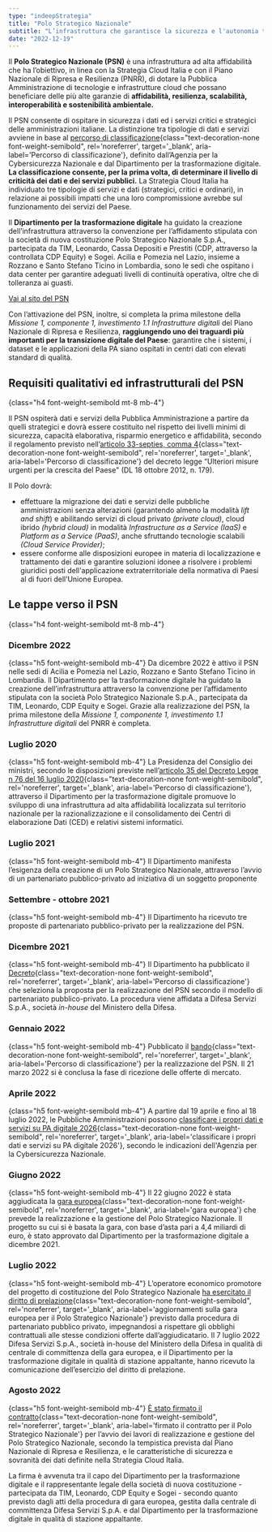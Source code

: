 ```yaml
---
type: "indeepStrategia"
title: "Polo Strategico Nazionale"
subtitle: "L’infrastruttura che garantisce la sicurezza e l'autonomia tecnologica sugli asset strategici per il Paese"
date: "2022-12-19"
---
```


Il **Polo Strategico Nazionale (PSN)** è una infrastruttura ad alta affidabilità che ha l’obiettivo, in linea con la Strategia Cloud Italia e con il Piano Nazionale di Ripresa e Resilienza (PNRR), di dotare la Pubblica Amministrazione di tecnologie e infrastrutture cloud che possano beneficiare delle più alte garanzie di **affidabilità, resilienza, scalabilità, interoperabilità e sostenibilità ambientale.**

Il PSN consente di ospitare in sicurezza i dati ed i servizi critici e strategici delle amministrazioni italiane. La distinzione tra tipologie di dati e servizi avviene in base al [percorso di classificazione](https://innovazione.gov.it/notizie/articoli/cloud-italia-pubblicata-la-metodologia-di-classificazione-di-dati-e-servizi/){class="text-decoration-none font-weight-semibold", rel='noreferrer', target='_blank', aria-label='Percorso di classificazione'}, definito dall’Agenzia per la Cybersicurezza Nazionale e dal Dipartimento per la trasformazione digitale. **La classificazione consente, per la prima volta, di determinare il livello di criticità dei dati e dei servizi pubblici.** La Strategia Cloud Italia ha individuato tre tipologie di servizi e dati (strategici, critici e ordinari), in relazione ai possibili impatti che una loro compromissione avrebbe sul funzionamento dei servizi del Paese.

<div className="d-flex justify-content-center">
        <StaticImage
          src="../images/polo-strategico-nazionale_1.png"
          alt={altImg}
          placeholder="blurred"
          height={400}
          width={800}
          formats={['AUTO', 'AVIF', 'WEBP']}
        />
      </div>

Il **Dipartimento per la trasformazione digitale** ha guidato la creazione dell’infrastruttura attraverso la convenzione per l’affidamento stipulata con la società di nuova costituzione Polo Strategico Nazionale S.p.A., partecipata da TIM, Leonardo, Cassa Depositi e Prestiti (CDP, attraverso la controllata CDP Equity) e Sogei. Acilia e Pomezia nel Lazio, insieme a Rozzano e Santo Stefano Ticino in Lombardia, sono le sedi che ospitano i data center per garantire adeguati livelli di continuità operativa, oltre che di tolleranza ai guasti.

<div class="col-12 text-center mt-3 mb-5">
<a href="https://www.polostrategiconazionale.it" class="btn btn-primary" target="_blank">Vai al sito del PSN</a>
</div>

Con l’attivazione del PSN, inoltre, si completa la prima milestone della *Missione 1, componente 1, investimento 1.1 Infrastrutture digitali* del Piano Nazionale di Ripresa e Resilienza, **raggiungendo uno dei traguardi più importanti per la transizione digitale del Paese**: garantire che i sistemi, i dataset e le applicazioni della PA siano ospitati in centri dati con elevati standard di qualità.

## Requisiti qualitativi ed infrastrutturali del PSN
{class="h4 font-weight-semibold mt-8 mb-4"}

Il PSN ospiterà dati e servizi della Pubblica Amministrazione a partire da quelli strategici e dovrà essere costituito nel rispetto dei livelli minimi di sicurezza, capacità elaborativa, risparmio energetico e affidabilità, secondo il regolamento previsto nell’[articolo 33-septies, comma 4](https://www.normattiva.it/uri-res/N2Ls?urn:nir:stato:decreto.legge:2012-10-18;179!vig=){class="text-decoration-none font-weight-semibold", rel='noreferrer', target='_blank', aria-label='Percorso di classificazione'} del decreto legge “Ulteriori misure urgenti per la crescita del Paese" (DL 18 ottobre 2012, n. 179).

Il Polo dovrà:
* effettuare la migrazione dei dati e servizi delle pubbliche amministrazioni senza alterazioni (garantendo almeno la modalità _lift and shift_) e abilitando servizi di cloud privato _(private cloud)_, cloud ibrido _(hybrid cloud)_ in modalità _Infrastructure as a Service (IaaS)_ e _Platform as a Service (PaaS)_, anche sfruttando tecnologie scalabili _(Cloud Service Provider)_;
* essere conforme alle disposizioni europee in materia di localizzazione e trattamento dei dati e garantire soluzioni idonee a risolvere i problemi giuridici posti dell'applicazione extraterritoriale della normativa di Paesi al di fuori dell’Unione Europea.

## Le tappe verso il PSN
{class="h4 font-weight-semibold mt-8 mb-4"}

### Dicembre 2022
{class="h5 font-weight-semibold mb-4"}
Da dicembre 2022 è attivo il PSN nelle sedi di Acilia e Pomezia nel Lazio, Rozzano e Santo Stefano Ticino in Lombardia. Il Dipartimento per la trasformazione digitale ha guidato la creazione dell’infrastruttura attraverso la convenzione per l’affidamento stipulata con la società Polo Strategico Nazionale S.p.A., partecipata da TIM, Leonardo, CDP Equity e Sogei. Grazie alla realizzazione del PSN, la prima milestone della *Missione 1, componente 1, investimento 1.1 Infrastrutture digitali* del PNRR è completa.

### Luglio 2020
{class="h5 font-weight-semibold mb-4"}
La Presidenza del Consiglio dei ministri, secondo le disposizioni previste nell’[articolo 35 del Decreto Legge n 76 del 16 luglio 2020](https://www.gazzettaufficiale.it/atto/serie_generale/caricaArticolo?art.versione=1&art.idGruppo=9&art.flagTipoArticolo=0&art.codiceRedazionale=20A04921&art.idArticolo=35&art.idSottoArticolo=1&art.idSottoArticolo1=10&art.dataPubblicazioneGazzetta=2020-09-14&art.progressivo=0#art){class="text-decoration-none font-weight-semibold", rel='noreferrer', target='_blank', aria-label='Percorso di classificazione'}, attraverso il Dipartimento per la trasformazione digitale promuove lo sviluppo di una infrastruttura ad alta affidabilità localizzata sul territorio nazionale per la razionalizzazione e il consolidamento dei Centri di elaborazione Dati (CED) e relativi sistemi informatici. 

### Luglio 2021
{class="h5 font-weight-semibold mb-4"}
Il Dipartimento manifesta l’esigenza della creazione di un Polo Strategico Nazionale, attraverso l’avvio di un partenariato pubblico-privato ad iniziativa di un soggetto proponente

### Settembre - ottobre 2021
{class="h5 font-weight-semibold mb-4"}
Il Dipartimento ha ricevuto tre proposte di partenariato pubblico-privato per la realizzazione del PSN.

### Dicembre 2021
{class="h5 font-weight-semibold mb-4"}
Il Dipartimento ha pubblicato il [Decreto](https://assets.innovazione.gov.it/1640616261-decreto-n-47-2021-pnrr.pdf){class="text-decoration-none font-weight-semibold", rel='noreferrer', target='_blank', aria-label='Percorso di classificazione'} che seleziona la proposta per la realizzazione del PSN secondo il modello di partenariato pubblico-privato. La procedura viene affidata a Difesa Servizi S.p.A., società _in-house_ del Ministero della Difesa.

### Gennaio 2022
{class="h5 font-weight-semibold mb-4"}
Pubblicato il [bando](https://www.difesaservizi.it/pubblicazione-gara-per-il-Polo-Strategico-Nazionale){class="text-decoration-none font-weight-semibold", rel='noreferrer', target='_blank', aria-label='Percorso di classificazione'} per la realizzazione del PSN. Il 21 marzo 2022 si è conclusa la fase di ricezione delle offerte di mercato.

### Aprile 2022
{class="h5 font-weight-semibold mb-4"}
A partire dal 19 aprile e fino al 18 luglio 2022, le Pubbliche Amministrazioni possono [classificare i propri dati e servizi su PA digitale 2026](https://padigitale2026.gov.it/come-partecipare/classifica-pa){class="text-decoration-none font-weight-semibold", rel='noreferrer', target='_blank', aria-label='classificare i propri dati e servizi su PA digitale 2026'}, secondo le indicazioni dell'Agenzia per la Cybersicurezza Nazionale.

### Giugno 2022
{class="h5 font-weight-semibold mb-4"}
Il 22 giugno 2022 è stata aggiudicata la [gara europea](https://innovazione.gov.it/notizie/articoli/digitale-aggiudicata-la-gara-per-il-polo-strategico-nazionale){class="text-decoration-none font-weight-semibold", rel='noreferrer', target='_blank', aria-label='gara europea'} che prevede la realizzazione e la gestione del Polo Strategico Nazionale. Il progetto su cui si è basata la gara, con base d’asta pari a 4,4 miliardi di euro, è stato approvato dal Dipartimento per la trasformazione digitale a dicembre 2021.

### Luglio 2022
{class="h5 font-weight-semibold mb-4"}
L’operatore economico promotore del progetto di costituzione del Polo Strategico Nazionale [ha esercitato il diritto di prelazione](https://innovazione.gov.it/notizie/comunicati-stampa/aggiornamenti-sulla-gara-europea-per-il-polo-strategico-nazionale/){class="text-decoration-none font-weight-semibold", rel='noreferrer', target='_blank', aria-label='aggiornamenti sulla gara europea per il Polo Strategico Nazionale'} previsto dalla procedura di partenariato pubblico privato, impegnandosi a rispettare gli obblighi contrattuali alle stesse condizioni offerte dall’aggiudicatario. Il 7 luglio 2022 Difesa Servizi S.p.A., società in-house del Ministero della Difesa in qualità di centrale di committenza della gara europea, e il Dipartimento per la trasformazione digitale in qualità di stazione appaltante, hanno ricevuto la comunicazione dell’esercizio del diritto di prelazione.

### Agosto 2022
{class="h5 font-weight-semibold mb-4"}
[È stato firmato il contratto](https://innovazione.gov.it/notizie/articoli/firmato-il-contratto-per-il-polo-strategico-nazionale/){class="text-decoration-none font-weight-semibold", rel='noreferrer', target='_blank', aria-label='firmato il contratto per il Polo Strategico Nazionale'} per l’avvio dei lavori di realizzazione e gestione del Polo Strategico Nazionale, secondo la tempistica prevista dal Piano Nazionale di Ripresa e Resilienza, e le caratteristiche di sicurezza e sovranità dei dati definite nella Strategia Cloud Italia.

La firma è avvenuta tra il capo del Dipartimento per la trasformazione digitale e il rappresentante legale della società di nuova costituzione - partecipata da TIM, Leonardo, CDP Equity e Sogei - secondo quanto previsto dagli atti della procedura di gara europea, gestita dalla centrale di committenza Difesa Servizi S.p.A. e dal Dipartimento per la trasformazione digitale in qualità di stazione appaltante.

